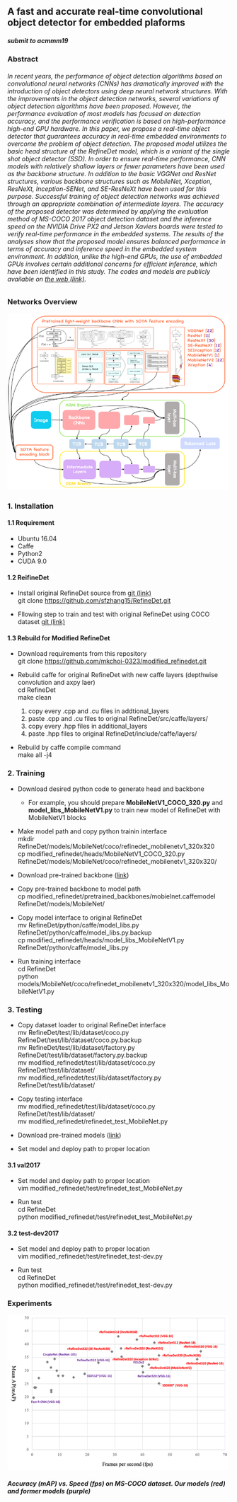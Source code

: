 ## A fast and accurate real-time convolutional object detector for embedded plaforms

##### submit to acmmm19

### Abstract
###### In recent years, the performance of object detection algorithms based on convolutional neural networks (CNNs) has dramatically improved with the introduction of object detectors using deep neural network structures. With the improvements in the object detection networks, several variations of object detection algorithms have been proposed. However, the performance evaluation of most models has focused on detection accuracy, and the performance verification is based on high-performance high-end GPU hardware. In this paper, we propose a real-time object detector that guarantees accuracy in real-time embedded environments to overcome the problem of object detection. The proposed model utilizes the basic head structure of the RefineDet model, which is a variant of the single shot object detector (SSD). In order to ensure real-time performance, CNN models with relatively shallow layers or fewer parameters have been used as the backbone structure. In addition to the basic VGGNet and ResNet structures, various backbone structures such as MobileNet, Xception, ResNeXt, Inception-SENet, and SE-ResNeXt have been used for this purpose. Successful training of object detection networks was achieved through an appropriate combination of intermediate layers. The accuracy of the proposed detector was determined by applying the evaluation method of MS-COCO 2017 object detection dataset and the inference speed on the NVIDIA Drive PX2 and Jetson Xaviers boards were tested to verify real-time performance in the embedded systems. The results of the analyses show that the proposed model ensures balanced performance in terms of accuracy and inference speed in the embedded system environment. In addition, unlike the high-end GPUs, the use of embedded GPUs involves certain additional concerns for efficient inference, which have been identified in this study. The codes and models are publicly available on [the web (link)](https://github.com/mkchoi-0323/modified_refinedet/).

### Networks Overview
<img src="./imgs/figure2.png" width="500" height="400">

### 1. Installation
#### 1.1 Requirement
- Ubuntu 16.04
- Caffe
- Python2
- CUDA 9.0

#### 1.2 ReifineDet
- Install original RefineDet source from [git (link)](https://github.com/sfzhang15/RefineDet)  
  git clone https://github.com/sfzhang15/RefineDet.git
  
- Fllowing step to train and test with original RefineDet using COCO dataset [git (link)](http://cocodataset.org/#home)

#### 1.3 Rebuild for Modified RefineDet
- Download requirements from this repository  
  git clone https://github.com/mkchoi-0323/modified_refinedet.git

- Rebuild caffe for original RefineDet with new caffe layers (depthwise convolution and axpy laer)  
  cd RefineDet  
  make clean  
  1. copy every .cpp and .cu files in addtional_layers  
  2. paste .cpp and .cu files to original RefineDet/src/caffe/layers/  
  3. copy every .hpp files in additional_layers  
  4. paste .hpp files to original RefineDet/include/caffe/layers/  

- Rebuild by caffe compile command  
  make all -j4

### 2. Training
- Download desired python code to generate head and backbone  
  * For example, you should prepare **MobileNetV1_COCO_320.py** and **model_libs_MobileNetV1.py** to train new model of RefineDet with MobileNetV1 blocks

- Make model path and copy python trainin interface  
  mkdir RefineDet/models/MobileNet/coco/refinedet_mobilenetv1_320x320  
  cp modified_refinedet/heads/MobileNetV1_COCO_320.py RefineDet/models/MobileNet/coco/refinedet_mobilenetv1_320x320/

- Download pre-trained backbone ([link](https://drive.google.com/drive/folders/1yMk-NwEisESKt6c8emIvmi1SCYFI0VbJ?usp=sharing))

- Copy pre-trained backbone to model path  
  cp modified_refinedet/pretrained_backbones/mobielnet.caffemodel RefineDet/models/MobileNet/  

- Copy model interface to original RefineDet  
  mv RefineDet/python/caffe/model_libs.py RefineDet/python/caffe/model_libs.py.backup   
  cp modified_refinedet/heads/model_libs_MobileNetV1.py RefineDet/python/caffe/model_libs.py  
  
- Run training interface  
  cd RefineDet  
  python models/MobileNet/coco/refinedet_mobilenetv1_320x320/model_libs_MobileNetV1.py  

### 3. Testing
- Copy dataset loader to original RefineDet interface  
  mv RefineDet/test/lib/dataset/coco.py RefineDet/test/lib/dataset/coco.py.backup  
  mv RefineDet/test/lib/dataset/factory.py RefineDet/test/lib/dataset/factory.py.backup  
  mv modified_refinedet/test/lib/dataset/coco.py RefineDet/test/lib/dataset/  
  mv modified_refinedet/test/lib/dataset/factory.py RefineDet/test/lib/dataset/  
  
- Copy testing interface  
  mv modified_refinedet/test/lib/dataset/coco.py RefineDet/test/lib/dataset/  
  mv modified_refinedet/refinedet_test_MobileNet.py  

- Download pre-trained models ([link](https://drive.google.com/open?id=1NrC9p4R-z4HmN29A13boo_srfgwfmLah))

- Set model and deploy path to proper location

#### 3.1 val2017
- Set model and deploy path to proper location  
  vim modified_refinedet/test/refinedet_test_MobileNet.py

- Run test  
  cd RefineDet  
  python modified_refinedet/test/refinedet_test_MobileNet.py

#### 3.2 test-dev2017
- Set model and deploy path to proper location  
  vim modified_refinedet/test/refinedet_test-dev.py
  
- Run test  
  cd RefineDet  
  python modified_refinedet/test/refinedet_test-dev.py
  
### Experiments
<img src="./imgs/figure1.png" width="500" height="350"> 

##### Accuracy (mAP) vs. Speed (fps) on MS-COCO dataset. Our models (red) and former models (purple)
